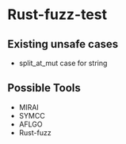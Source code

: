 # Rust-fuzz-test

## Existing unsafe cases

- split_at_mut case for string

## Possible Tools

- MIRAI
- SYMCC
- AFLGO
- Rust-fuzz
